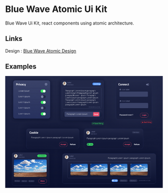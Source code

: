 # Blue Wave Atomic Ui Kit

Blue Wave Ui Kit, react components using atomic architecture.

## Links

Design : [Blue Wave Atomic Design](https://www.figma.com/file/RH3KdfahyoMKOoZr7Vbunh/Atomic?node-id=0%3A1&t=Q5PfnHSRDMXn2Ffh-1)

## Examples

![](presentation1.png)


